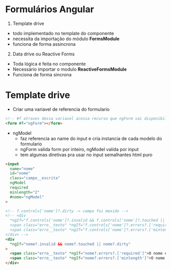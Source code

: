 # Formulários Angular
1. Template drive
- todo implementado no template do componente
- necessita da importação do módulo **FormsModule**
- funciona de forma assincrona
2. Data drive ou Reactive Forms
- Toda lógica é feita no componente
- Necessário importar o modulo **ReactiveFormsModule**
- Funciona de forma sincrona

# Template drive
- Criar uma variavel de referencia do formulario
```html
<!-- #f atraves dessa variavel acessa recurso que ngForm vai disponibilizar -->
<form #f="ngForm"></form>
```
- ngModel
  - faz referencia ao name do input e cria instancia de cada modelo do formulario 
  - ngForm valida form por inteiro, ngModel valida por input
  - tem algumas diretivas pra usar no input semalhantes html puro
```html
<input
  name="nome"
  id="nome"
  class="campo__escrita"
  ngModel
  required
  minlength="2"
  #nome="ngModel"
>

<!-- f.controls['nome']?.dirty -> campo foi mexido -->
<!-- <div
  *ngIf="f.controls['nome']?.invalid && f.controls['nome']?.touched || f.controls['nome']?.dirty">
  <span class="erro__texto" *ngIf="f.controls['nome']?.errors?.['required']">O nome é obrigatório</span>
  <span class="erro__texto" *ngIf="f.controls['nome']?.errors?.['minlength']">O nome deve ter no minimo 2 caracteres</span>
</div> -->
<div
  *ngIf="nome?.invalid && nome?.touched || nome?.dirty"
>
  <span class="erro__texto" *ngIf="nome?.errors?.['required']">O nome é obrigatório</span>
  <span class="erro__texto" *ngIf="nome?.errors?.['minlength']">O nome deve ter no minimo 2 caracteres</span>
</div>
```